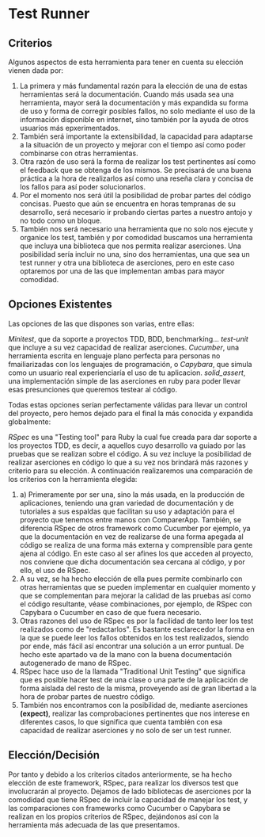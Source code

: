 # Test Runner

## Criterios

 Algunos aspectos de esta herramienta para tener en cuenta su elección vienen dada por:

1. La primera y más fundamental razón para la elección de una de estas herramientas será la documentación. Cuando más usada sea una herramienta, mayor será la documentación y más expandida su forma de uso y forma de corregir posibles fallos, no solo mediante el uso de la información disponible en internet, sino también por la ayuda de otros usuarios más epxerimentados.
2. También será importante la extensibilidad, la capacidad para adaptarse a la situación de un proyecto y mejorar con el tiempo así como poder combinarse con otras herramientas.
3. Otra razón de uso será la forma de realizar los test pertinentes así como el feedback que se obtenga de los mismos. Se precisará de una buena práctica a la hora de realizarlos así como una reseña clara y concisa de los fallos para así poder solucionarlos.
4. Por el momento nos será útil la posibilidad de probar partes del código concisas. Puesto que aún se encuentra en horas tempranas de su desarrollo, será necesario ir probando ciertas partes a nuestro antojo y no todo como un bloque.
5. También nos será necesario una herramienta que no solo nos ejecute y organice los test, también y por comodidad buscamos una herramienta que incluya una biblioteca que nos permita realizar aserciones. Una posibilidad sería incluir no una, sino dos herramientas, una que sea un test runner y otra una biblioteca de aserciones, pero en este caso optaremos por una de las que implementan ambas para mayor comodidad.

## Opciones Existentes

Las opciones de las que dispones son varias, entre ellas:

*Minitest*, que da soporte a proyectos TDD, BDD, benchmarking... *test-unit* que incluye a su vez capacidad de realizar aserciones. *Cucumber*, una herramienta escrita en lenguaje plano perfecta para personas no fmailiarizadas con los lenguajes de programación, o *Capybara*, que simula como un usuario real experienciaría el uso de tu aplicacion. *solid_assert*, una implementación simple de las aserciones en ruby para poder llevar esas presunciones que queremos testear al código.

Todas estas opciones serían perfectamente válidas para llevar un control del proyecto, pero hemos dejado para el final la más conocida y expandida globalmente:

*RSpec* es una "Testing tool" para Ruby la cual fue creada para dar soporte a los proyectos TDD, es decir, a aquellos cuyo desarrollo va guiado por las pruebas que se realizan sobre el código. A su vez incluye la posibilidad de realizar aserciones en código lo que a su vez nos brindará más razones y criterio para su elección. A continuación realizaremos una comparación de los criterios con la herramienta elegida:

1. a) Primeramente por ser una, sino la más usada, en la producción de aplicaciones, teniendo una gran variedad de documentación y de tutoriales a sus espaldas que facilitan su uso y adaptación para el proyecto que tenemos entre manos con ComparerApp. También, se diferencia RSpec de otros framework como Cucumber por ejemplo, ya que la documentación en vez de realizarse de una forma apegada al código se realiza de una forma más externa y comprensible para gente ajena al código. En este caso al ser afines los que acceden al proyecto, nos conviene que dicha documentación sea cercana al código, y por ello, el uso de RSpec.
2. A su vez, se ha hecho elección de ella pues permite combinarlo con otras herramientas que se pueden implementar en cualquier momento y que se complementan para mejorar la calidad de las pruebas así como el código resultante, véase combinaciones, por ejemplo, de RSpec con Capybara o Cucumber en caso de que fuera necesario. 
3. Otras razones del uso de RSpec es por la facilidad de tanto leer los test realizados como de "redactarlos". Es bastante esclarecedor la forma en la que se puede leer los fallos obtenidos en los test realizados, siendo por ende, más fácil así encontrar una solución a un error puntual. De hecho este apartado va de la mano con la buena documentación autogenerado de mano de RSpec.
4. RSpec hace uso de la llamada "Traditional Unit Testing" que significa que es posible hacer test de una clase o una parte de la aplicación de forma aislada del resto de la misma, proveyendo así de gran libertad a la hora de probar partes de nuestro código.
5. También nos encontramos con la posibilidad de, mediante aserciones **(expect)**, realizar las comprobaciones pertinentes que nos interese en diferentes casos, lo que significa que cuenta también con esa capacidad de realizar aserciones y no solo de ser un test runner.

## Elección/Decisión
Por tanto y debido a los criterios citados anteriormente, se ha hecho elección de este framework, RSpec, para realizar los diversos test que involucrarán al proyecto. Dejamos de lado bibliotecas de aserciones por la comodidad que tiene RSpec de incluir la capacidad de manejar los test, y las comparaciones con frameworks como Cucumber o Capybara se realizan en los propios criterios de RSpec, dejándonos así con la herramienta más adecuada de las que presentamos.
